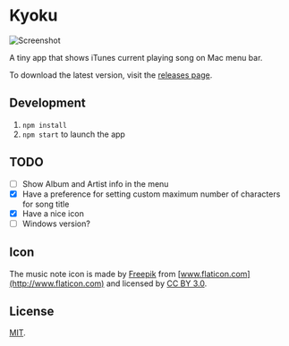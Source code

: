 Kyoku
===

![Screenshot](http://i.imgur.com/nhRHJw6.png)

A tiny app that shows iTunes current playing song on Mac menu bar.

To download the latest version, visit the [releases page](https://github.com/cheeaun/kyoku/releases).

Development
---

1. `npm install`
2. `npm start` to launch the app

TODO
---

- [ ] Show Album and Artist info in the menu
- [x] Have a preference for setting custom maximum number of characters for song title
- [x] Have a nice icon
- [ ] Windows version?

Icon
---

The music note icon is made by [Freepik](http://www.flaticon.com/authors/freepik) from [www.flaticon.com](http://www.flaticon.com) and licensed by [CC BY 3.0](http://creativecommons.org/licenses/by/3.0/).

License
---

[MIT](http://cheeaun.mit-license.org/).
